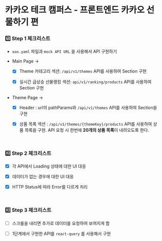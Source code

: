 <h1> 카카오 테크 캠퍼스 - 프론트엔드 카카오 선물하기 편 </h1>

<h3>1️⃣ Step 1 체크리스트</h3>

- `oas.yaml` 파일과 `mock API URL` 을 사용해서 API 구현하기

- Main Page → 

  - [x] Theme 카테고리 섹션: `/api/v1/themes` API를 사용하여 Section 구현

  - [x] 실시간 급상승 선물랭킹 섹션: `api/v1/ranking/products` API를 사용하여 Section 구현
 
- Theme Page → 

  - [x] Header : url의 pathParams와 `/api/v1/themes` API를 사용하여 Section을 구현

  - [x] 상품 목록 섹션 : `/api/v1/themes/{themeKey}/products` API를 사용하여 상품 목록을 구현. API 요청 시 한번에 <b>20개의 상품 목록</b>이 내려오도록 한다.

<br>

<h3>2️⃣ Step 2 체크리스트</h3>

- [x] 각 API에서 Loading 상태에 대한 UI 대응

- [x] 데이터가 없는 경우에 대한 UI 대응

- [x] HTTP Status에 따라 Error를 다르게 처리

<br>

<h3>3️⃣ Step 3 체크리스트</h3>

- [ ] 스크롤을 내리면 추가로 데이터를 요청하여 보여지게 함

- [ ] 1단계에서 구현한 API를 `react-query` 를 사용해서 구현